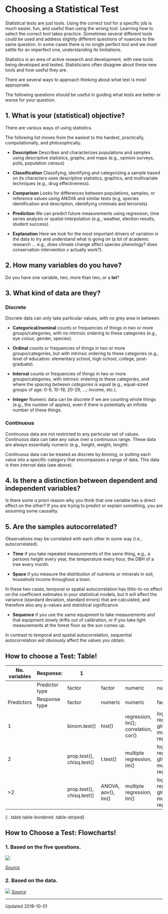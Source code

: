
Choosing a Statistical Test
============================

Statistical tests are just tools. Using the correct tool for a specific job is much easier, fun, and useful than using the wrong tool. Learning how to select the correct tool takes practice. Sometimes several different tools could be used and address slightly different questions of nuances to the same question. In some cases there is no single perfect tool and we must settle for an imperfect one, understanding its limitations. 

Statistics is an area of active research and development, with new tools being developed and tested. Statisticians often disagree about these new tools and how useful they are.

There are several ways to approach thinking about what test is most appropriate.

The following questions should be useful in guiding what tests are better or worse for your question.


## 1. What is your (statistical) objective?

There are various ways of using statistics. 

The following list moves from the easiest to the hardest, practically, computationally, and philosophically.

 - **Description** Describes and characterizes populations and samples using descriptive statistics, graphs, and maps (e.g., opinion surveys, polls, population census)

 - **Classification** Classifying, identifying and categorizing a sample based on its characters uses descriptive statistics, graphics, and multivariate techniques (e.g., drug effectiveness).

 - **Comparison** Looks for differences between populations, samples, or reference values using ANOVA and similar tests (e.g, species identification and description, identifying criminals and terrorists).

 - **Prediction** We can predict future measurements using regression, time series analysis or spatial interpolation (e.g., weather, election results, student success).

 - **Explanation** Here we look for the most important drivers of variation in the data to try and understand what is going on (a lot of academic research ... e.g., does climate change affect species phenology? does conservation intervention *x* actually work?).



## 2. How many variables do you have?

Do you have one variable, two, more than two, or a **lot**?


## 3. What kind of data are they?

### Discrete

Discrete data can only take particular values, with no grey area in between.

 - **Categorical/nominal** counts or frequencies of things in two or more groups/categories, with *no* intrinsic ordering to these categories (e.g., eye colour, gender, species).

 - **Ordinal** counts or frequencies of things in two or more groups/categories, but *with* intrinsic ordering to these categories (e.g., level of education: elementary school, high school, college, post-graduate).

 - **Interval** counts or frequencies of things in two or more groups/categories, with intrinsic ordering to these categories, and where the *spacing between categories is equal* (e.g., equal-sized groups of age: 0-9, 10-19, 20-29, ...; income, etc.).

 - **Integer** Numeric data can be discrete if we are counting whole things (e.g., the number of apples), even if there is potentially an infinite number of these things.


### Continuous

Continuous data are not restricted to any particular set of values. Continuous data can take any value over a continuous range. These data are always essentially numeric (e.g., height, weight, length).

Continuous data can be treated as discrete by *binning*, or putting each value into a specific category that encompasses a range of data. This data is then *interval* data (see above).



## 4. Is there a distinction between dependent and independent variables?

Is there some *a priori* reason why you think that one variable has a direct effect on the other? If you are trying to predict or explain something, you are assuming some causality.


## 5. Are the samples autocorrelated?

Observations may be correlated with each other in some way (i.e., autocorrelated). 

 - **Time** if you take repeated measurements of the same thing, e.g., a persons height every year, the temperature every hour, the DBH of a tree every month.

 - **Space** if you measure the distribution of nutrients or minerals in soil, household income throughout a town.

In these two cases, temporal or spatial autocorrelation has little-to-no effect on the coefficient estimates in your statistical models, but it will affect the variance (standard deviation, standard errors) that are calculated, and therefore also any p-values and statistical significance.


 - **Sequence** if you use the same equipment to take measurements and that equipment slowly drifts out of calibration, or if you take light measurements at the forest floor as the sun comes up.

In contrast to temporal and spatial autocorrelation, sequential autocorrelation *will* obviously affect the values you obtain.


## How to choose a Test: Table!
| No. variables | Response:      | 1           |          |          |          | >1                |               |
|---------  |----------  |--------   |-----------  |---------  |-------------------  |------------  |-------------  |
|               | Predictor type | factor      | factor          | numeric         | numeric                     | numeric            | factor             |
| Predictors    | Response type  | factor      | numeric         | numeric         | factor                      | numeric            | numeric            |
| 1             |                | binom.test()| hist()          | regression, lm();  correlation, cor() | logistic regression, glm(), multinomial regression | multivariate stats | multivariate stats |
| 2             |                | prop.test(), chisq.test() | t.test()            | multiple regression, lm()             | logistic regression, glm(), multinomial regression | multivariate stats | multivariate stats |
| >2            |                | prop.test(), chisq.test() | ANOVA,  aov(), lm() | multiple regression, lm()             | logistic regression, glm(), multinomial regression | multivariate stats | multivariate stats |
{: .table table-bordered .table-striped}

## How to Choose a Test: Flowcharts!

### 1. Based on the five questions.

![](http://intro2r.github.io/unit3/img/selection-methods-8-21-2010.png)

[*Source*](https://statswithcats.wordpress.com/2010/08/27/the-right-tool-for-the-job/)


### 2. Based on the data.


![](http://intro2r.github.io/unit3/img/flowchart-data.jpg)
[*Source*](http://www.efoza.com/postpic/2012/05/statistical-test-flow-chart_237102.jpg)


 - - - 
Updated 2018-10-01


